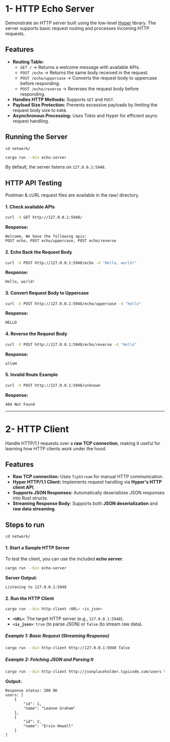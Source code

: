 

# 1- HTTP Echo Server

Demonstrate an HTTP server built using the low-level [Hyper](https://hyper.rs/) library. The server supports basic request routing and processes incoming HTTP requests.  

## Features  

- **Routing Table:**  
  - `GET /` → Returns a welcome message with available APIs.  
  - `POST /echo` → Returns the same body received in the request.  
  - `POST /echo/uppercase` → Converts the request body to uppercase before responding.  
  - `POST /echo/reverse` → Reverses the request body before responding.  
- **Handles HTTP Methods:** Supports `GET` and `POST`.  
- **Payload Size Protection:** Prevents excessive payloads by limiting the request body size to `64KB`.  
- **Asynchronous Processing:** Uses Tokio and Hyper for efficient async request handling.  

## Running the Server  

`cd network/`
```sh
cargo run --bin echo-server
```

By default, the server listens on `127.0.0.1:5948`.  

## HTTP API Testing

Postman & cURL request files are available in the raw/ directory. 

#### 1. Check available APIs  
```sh
curl -X GET http://127.0.0.1:5948/
```
**Response:**  
```
Welcome, We have the following apis:
POST echo, POST echo/uppercase, POST echo/reverse
```

#### 2. Echo Back the Request Body  
```sh
curl -X POST http://127.0.0.1:5948/echo -d "Hello, world!"
```
**Response:**  
```
Hello, world!
```

#### 3. Convert Request Body to Uppercase  
```sh
curl -X POST http://127.0.0.1:5948/echo/uppercase -d "hello"
```
**Response:**  
```
HELLO
```

#### 4. Reverse the Request Body  
```sh
curl -X POST http://127.0.0.1:5948/echo/reverse -d "Hello"
```
**Response:**  
```
olleH
```

#### 5. Invalid Route Example  
```sh
curl -X POST http://127.0.0.1:5948/unknown
```
**Response:**  
```
404 Not Found
```


---

# 2- HTTP Client   

 Handle HTTP/1.1 requests over a **raw TCP connection**, making it useful for learning how HTTP clients work under the hood.  

## Features  

- **Raw TCP connection:** Uses `TcpStream` for manual HTTP communication.  
- **Hyper HTTP/1.1 Client:** Implements request handling via **Hyper's HTTP client API**.  
- **Supports JSON Responses:** Automatically deserializes JSON responses into Rust structs.  
- **Streaming Response Body:** Supports both **JSON deserialization** and **raw data streaming**.  


## Steps to run  

`cd network/`

#### 1. Start a Sample HTTP Server  
To test the client, you can use the included **echo server**:  

```sh
cargo run --bin echo-server
```
**Server Output:**  
```
Listening to 127.0.0.1:5948
```

#### 2. Run the HTTP Client  

```sh
cargo run --bin http-client <URL> <is_json>
```
- **`<URL>`**: The target HTTP server (e.g., `127.0.0.1:5948`).  
- **`<is_json>`**: `true` (to parse JSON) or `false` (to stream raw data).  

##### Example 1: Basic Request (Streaming Response)  

```sh
cargo run --bin http-client http://127.0.0.1:5948 false
```

##### Example 2: Fetching JSON and Parsing It  

```sh
cargo run --bin http-client http://jsonplaceholder.typicode.com/users true
```

**Output:**  
```
Response status: 200 OK
users: [
    {
        "id": 1,
        "name": "Leanne Graham"
    },
    {
        "id": 2,
        "name": "Ervin Howell"
    }
]
```
